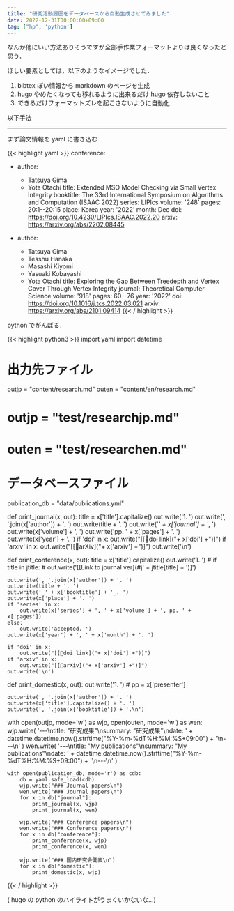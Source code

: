 ```yaml
---
title: "研究活動履歴をデータベースから自動生成させてみました"
date: 2022-12-31T00:00:00+09:00
tag: ["hp", 'python']
---
```

なんか他にいい方法ありそうですが全部手作業フォーマットよりは良くなったと思う．

ほしい要素としては，以下のようなイメージでした．
1. bibtex ぽい情報から markdown のページを生成
2. hugo やめたくなっても移れるように出来るだけ hugo 依存しないこと
3. できるだけフォーマットズレを起こさないように自動化

以下手法

----

まず論文情報を yaml に書き込む

{{< highlight yaml >}}
conference:
  - author:
      - Tatsuya Gima
      - Yota Otachi
    title: Extended MSO Model Checking via Small Vertex Integrity
    booktitle: The 33rd International Symposium on Algorithms and Computation (ISAAC 2022)
    series: LIPIcs
    volume: '248'
    pages: 20:1--20:15
    place: Korea
    year: '2022'
    month: Dec
    doi: https://doi.org/10.4230/LIPIcs.ISAAC.2022.20
    arxiv: https://arxiv.org/abs/2202.08445

  - author: 
      - Tatsuya Gima
      - Tesshu Hanaka
      - Masashi Kiyomi
      - Yasuaki Kobayashi
      - Yota Otachi
    title: Exploring the Gap Between Treedepth and Vertex Cover Through Vertex Integrity
    journal: Theoretical Computer Science
    volume: '918'
    pages: 60--76
    year: '2022'
    doi: https://doi.org/10.1016/j.tcs.2022.03.021
    arxiv: https://arxiv.org/abs/2101.09414
{{< / highlight >}}

python でがんばる．


{{< highlight python3 >}}
import yaml
import datetime

# 出力先ファイル
outjp = "content/research.md"
outen = "content/en/research.md"
# outjp = "test/researchjp.md"
# outen = "test/researchen.md"

# データベースファイル
publication_db = "data/publications.yml"

def print_journal(x, out):
    title = x['title'].capitalize()
    out.write('1. ')
    out.write(', '.join(x['author']) + '. ')
    out.write(title + '. ')
    out.write('_' + x['journal'] + '_, ')
    out.write(x['volume'] + ', ')
    out.write('pp. ' + x['pages'] + '. ')
    out.write(x['year'] + '. ')
    if 'doi' in x:
        out.write("[[📖doi link]("+ x['doi'] +")]")
    if 'arxiv' in x:
        out.write("[[📝arXiv]("+ x['arxiv'] +")]")
    out.write('\n')

def print_conference(x, out):
    title = x['title'].capitalize()
    out.write('1. ')
    # if title in jtitle:
    #     out.write('[[Link to journal ver](#j' + jtitle[title] + ')]')

    out.write(', '.join(x['author']) + '. ')
    out.write(title + '. ')
    out.write('_' + x['booktitle'] + '_. ')
    out.write(x['place'] + '. ')
    if 'series' in x:
        out.write(x['series'] + ', ' + x['volume'] + ', pp. ' + x['pages'])
    else:
        out.write('accepted. ')
    out.write(x['year'] + ', ' + x['month'] + '. ')

    if 'doi' in x:
        out.write("[[📖doi link]("+ x['doi'] +")]")
    if 'arxiv' in x:
        out.write("[[📝arXiv]("+ x['arxiv'] +")]")
    out.write('\n')

def print_domestic(x, out):
    out.write('1. ')
    # pp = x['presenter']
    
    out.write(', '.join(x['author']) + '. ')
    out.write(x['title'].capitalize() + '. ')
    out.write(', '.join(x['booktitle']) + '.\n')


with open(outjp, mode='w') as wjp, open(outen, mode='w') as wen:
    wjp.write(
        '---\ntitle: "研究成果"\nsummary: "研究成果"\ndate: ' + 
        datetime.datetime.now().strftime("%Y-%m-%dT%H:%M:%S+09:00") + '\n---\n'
    )
    wen.write(
        '---\ntitle: "My publications"\nsummary: "My publications"\ndate: ' + 
        datetime.datetime.now().strftime("%Y-%m-%dT%H:%M:%S+09:00") + '\n---\n'
    )

    with open(publication_db, mode='r') as cdb:
        db = yaml.safe_load(cdb)
        wjp.write("### Journal papers\n")
        wen.write("### Journal papers\n")
        for x in db["journal"]:
            print_journal(x, wjp)
            print_journal(x, wen)

        wjp.write("### Conference papers\n")
        wen.write("### Conference papers\n")
        for x in db["conference"]:
            print_conference(x, wjp)
            print_conference(x, wen)

        wjp.write("### 国内研究会発表\n")
        for x in db["domestic"]:
            print_domestic(x, wjp)
{{< / highlight >}}

( hugo の python のハイライトがうまくいかないな…)